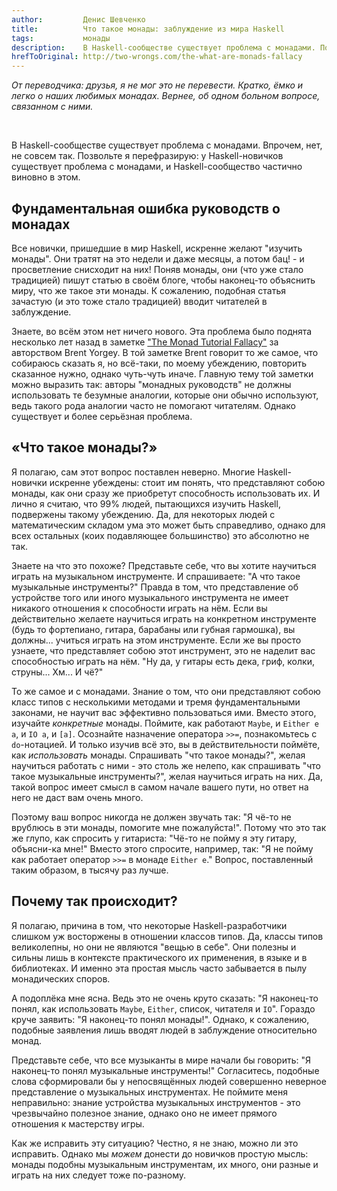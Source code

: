 ```yaml
---
author:         Денис Шевченко
title:          Что такое монады: заблуждение из мира Haskell
tags:           монады
description:    В Haskell-сообществе существует проблема с монадами. Попробуем понять.
hrefToOriginal: http://two-wrongs.com/the-what-are-monads-fallacy
---
```


*От переводчика: друзья, я не мог это не перевести. Кратко, ёмко и легко о наших любимых монадах. Вернее, об одном больном вопросе, связанном с ними.*

<br/>

В Haskell-сообществе существует проблема с монадами. Впрочем, нет, не совсем так. Позвольте я перефразирую: у Haskell-новичков существует проблема с монадами, и Haskell-сообщество частично виновно в этом.

## Фундаментальная ошибка руководств о монадах

Все новички, пришедшие в мир Haskell, искренне желают "изучить монады". Они тратят на это недели и даже месяцы, а потом бац! - и просветление снисходит на них! Поняв монады, они (что уже стало традицией) пишут статью в своём блоге, чтобы наконец-то объяснить миру, что же такое эти монады. К сожалению, подобная статья зачастую (и это тоже стало традицией) вводит читателей в заблуждение.

Знаете, во всём этом нет ничего нового. Эта проблема было поднята несколько лет назад в заметке ["The Monad Tutorial Fallacy"](https://byorgey.wordpress.com/2009/01/12/abstraction-intuition-and-the-monad-tutorial-fallacy/) за авторством Brent Yorgey. В той заметке Brent говорит то же самое, что собираюсь сказать я, но всё-таки, по моему убеждению, повторить сказанное нужно, однако чуть-чуть иначе. Главную тему той заметки можно выразить так: авторы "монадных руководств" не должны использовать те безумные аналогии, которые они обычно используют, ведь такого рода аналогии часто не помогают читателям. Однако существует и более серьёзная проблема.

## «Что такое монады?»

Я полагаю, сам этот вопрос поставлен неверно. Многие Haskell-новички искренне убеждены: стоит им понять, что представляют собою монады, как они сразу же приобретут способность использовать их. И лично я считаю, что 99% людей, пытающихся изучить Haskell, подвержены такому убеждению. Да, для некоторых людей с математическим складом ума это может быть справедливо, однако для всех остальных (коих подавляющее большинство) это абсолютно не так.

Знаете на что это похоже? Представьте себе, что вы хотите научиться играть на музыкальном инструменте. И спрашиваете: "А что такое музыкальные инструменты?" Правда в том, что представление об устройстве того или иного музыкального инструмента не имеет никакого отношения к способности играть на нём. Если вы действительно желаете научиться играть на конкретном инструменте (будь то фортепиано, гитара, барабаны или губная гармошка), вы должны... учиться играть на этом инструменте. Если же вы просто узнаете, что представляет собою этот инструмент, это не наделит вас способностью играть на нём. "Ну да, у гитары есть дека, гриф, колки, струны... Хм... И чё?"

То же самое и с монадами. Знание о том, что они представляют собою класс типов с несколькими методами и тремя фундаментальными законами, не научит вас эффективно пользоваться ими. Вместо этого, изучайте *конкретные* монады. Поймите, как работают `Maybe`, и `Either e a`, и `IO a`, и `[a]`. Осознайте назначение оператора `>>=`, познакомьтесь с `do`-нотацией. И только изучив всё это, вы в действительности поймёте, как *использовать* монады. Спрашивать "что такое монады?", желая научиться работать с ними - это столь же нелепо, как спрашивать "что такое музыкальные инструменты?", желая научиться играть на них. Да, такой вопрос имеет смысл в самом начале вашего пути, но ответ на него не даст вам очень много.

Поэтому ваш вопрос никогда не должен звучать так: "Я чё-то не врублюсь в эти монады, помогите мне пожалуйста!". Потому что это так же глупо, как спросить у гитариста: "Чё-то не пойму я эту гитару, объясни-ка мне!" Вместо этого спросите, например, так: "Я не пойму как работает оператор `>>=` в монаде `Either e`." Вопрос, поставленный таким образом, в тысячу раз лучше.

## Почему так происходит?

Я полагаю, причина в том, что некоторые Haskell-разработчики слишком уж восторжены в отношении классов типов. Да, классы типов великолепны, но они не являются "вещью в себе". Они полезны и сильны лишь в контексте практического их применения, в языке и в библиотеках. И именно эта простая мысль часто забывается в пылу монадических споров.

А подоплёка мне ясна. Ведь это не очень круто сказать: "Я наконец-то понял, как использовать `Maybe`, `Either`, список, читателя и `IO`". Гораздо круче заявить: "Я наконец-то понял монады!". Однако, к сожалению, подобные заявления лишь вводят людей в заблуждение относительно монад.

Представьте себе, что все музыканты в мире начали бы говорить: "Я наконец-то понял музыкальные инструменты!" Согласитесь, подобные слова сформировали бы у непосвящённых людей совершенно неверное представление о музыкальных инструментах. Не поймите меня неправильно: знание устройства музыкальных инструментов - это чрезвычайно полезное знание, однако оно не имеет прямого отношения к мастерству игры.

Как же исправить эту ситуацию? Честно, я не знаю, можно ли это исправить. Однако мы *можем* донести до новичков простую мысль: монады подобны музыкальным инструментам, их много, они разные и играть на них следует тоже по-разному.

